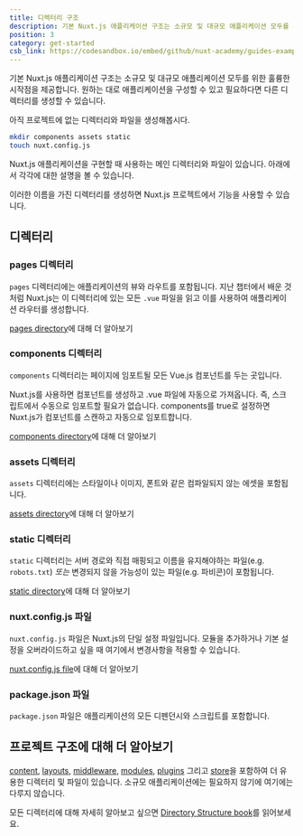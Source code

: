 ```yaml
---
title: 디렉터리 구조
description: 기본 Nuxt.js 애플리케이션 구조는 소규모 및 대규모 애플리케이션 모두를 위한 훌륭한 시작점을 제공합니다. 원하는 대로 애플리케이션을 구성할 수 있고 필요하다면 다른 디렉터리를 생성할 수 있습니다.
position: 3
category: get-started
csb_link: https://codesandbox.io/embed/github/nuxt-academy/guides-examples/tree/master/01_get_started/03_directory_structure?fontsize=14&hidenavigation=1&theme=dark
---
```


기본 Nuxt.js 애플리케이션 구조는 소규모 및 대규모 애플리케이션 모두를 위한 훌륭한 시작점을 제공합니다. 원하는 대로 애플리케이션을 구성할 수 있고 필요하다면 다른 디렉터리를 생성할 수 있습니다.

아직 프로젝트에 없는 디렉터리와 파일을 생성해봅시다.

```bash
mkdir components assets static
touch nuxt.config.js
```

Nuxt.js 애플리케이션을 구현할 때 사용하는 메인 디렉터리와 파일이 있습니다. 아래에서 각각에 대한 설명을 볼 수 있습니다.

<base-alert type="info">

이러한 이름을 가진 디렉터리를 생성하면 Nuxt.js 프로젝트에서 기능을 사용할 수 있습니다.

</base-alert>

## 디렉터리

### pages 디렉터리

`pages` 디렉터리에는 애플리케이션의 뷰와 라우트를 포함됩니다. 지난 챕터에서 배운 것처럼 Nuxt.js는 이 디렉터리에 있는 모든 `.vue` 파일을 읽고 이를 사용하여 애플리케이션 라우터를 생성합니다.

<base-alert type="next">

[pages directory](/docs/2.x/directory-structure/pages)에 대해 더 알아보기

</base-alert>

### components 디렉터리

`components` 디렉터리는 페이지에 임포트될 모든 Vue.js 컴포넌트를 두는 곳입니다.

Nuxt.js를 사용하면 컴포넌트를 생성하고 .vue 파일에 자동으로 가져옵니다. 즉, 스크립트에서 수동으로 임포트할 필요가 없습니다. components를 true로 설정하면 Nuxt.js가 컴포넌트를 스캔하고 자동으로 임포트합니다.

<base-alert type="next">

[components directory](/docs/2.x/directory-structure/components)에 대해 더 알아보기

</base-alert>

### assets 디렉터리

`assets` 디렉터리에는 스타일이나 이미지, 폰트와 같은 컴파일되지 않는 에셋을 포함됩니다.

<base-alert type="next">

[assets directory](/docs/2.x/directory-structure/assets)에 대해 더 알아보기

</base-alert>

### static 디렉터리

`static` 디렉터리는 서버 경로와 직접 매핑되고 이름을 유지해야하는 파일(e.g. `robots.txt`) _또는_ 변경되지 않을 가능성이 있는 파일(e.g. 파비콘)이 포함됩니다.

<base-alert type="next">

[static directory](/docs/2.x/directory-structure/static)에 대해 더 알아보기

</base-alert>

### nuxt.config.js 파일

`nuxt.config.js` 파일은 Nuxt.js의 단일 설정 파일입니다. 모듈을 추가하거나 기본 설정을 오버라이드하고 싶을 때 여기에서 변경사항을 적용할 수 있습니다.

<base-alert type="next">

[nuxt.config.js file](/docs/2.x/directory-structure/nuxt-config)에 대해 더 알아보기

</base-alert>

### package.json 파일

`package.json` 파일은 애플리케이션의 모든 디펜던시와 스크립트를 포함합니다.

<app-modal>
  <code-sandbox  :src="csb_link"></code-sandbox>
</app-modal>

## 프로젝트 구조에 대해 더 알아보기

[content](/docs/2.x/directory-structure/content), [layouts](/docs/2.x/directory-structure/layouts), [middleware](/docs/2.x/directory-structure/middleware), [modules](/docs/2.x/directory-structure/modules), [plugins](/docs/2.x/directory-structure/plugins) 그리고 [store](/docs/2.x/directory-structure/store)을 포함하여 더 유용한 디렉터리 및 파일이 있습니다. 소규모 애플리케이션에는 필요하지 않기에 여기에는 다루지 않습니다.

<base-alert type="next">

모든 디렉터리에 대해 자세히 알아보고 싶으면 [Directory Structure book](/docs/2.x/directory-structure/nuxt)를 읽어보세요.

</base-alert>
